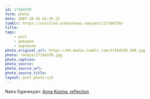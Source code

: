 ```yaml
---
id: 17164339
form: photo
date: 2007-10-26 01:35:22
tumblr: https://untitled.urbansheep.com/post/17164339/
title:
tags:
    - post
    - девушки
    - картинки
photo_original_url: https://64.media.tumblr.com/17164339_500.jpg
photo: /media/17164339.jpg
photo_caption: 
photo_source:
photo_source_url:
photo_source_title:
layout: post-photo.njk
---
```


<p>Naira Oganesyan: <a href="http://www.flickr.com/photos/naira_oganesyan/sets/72157602185224259/">Anna Kozina, reflection</a></p>
